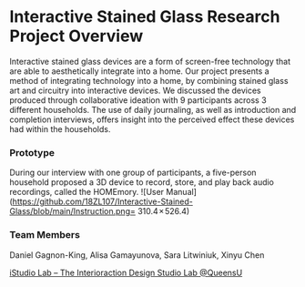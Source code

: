 # Interactive Stained Glass Research Project Overview
Interactive stained glass devices are a form of screen-free technology that are able to aesthetically integrate into a home. Our project presents a method of integrating technology into a home, by combining stained glass art and circuitry into interactive devices. We discussed the devices produced through collaborative ideation with 9 participants across 3 different households. The use of daily journaling, as well as introduction and completion interviews, offers insight into the perceived effect these devices had within the households.

### Prototype 
During our interview with one group of participants, a five-person household proposed a 3D device to record, store, and play back audio recordings, called the HOMEmory.
![User Manual](https://github.com/18ZL107/Interactive-Stained-Glass/blob/main/Instruction.png= 310.4 × 526.4)

### Team Members
Daniel Gagnon-King, Alisa Gamayunova, Sara Litwiniuk, Xinyu Chen

[iStudio Lab – The Interioraction Design Studio Lab @QueensU](https://istudio.cs.queensu.ca/)
